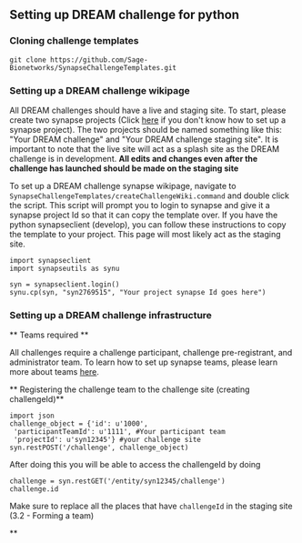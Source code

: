 ## Setting up DREAM challenge for python


### Cloning challenge templates
```
git clone https://github.com/Sage-Bionetworks/SynapseChallengeTemplates.git
```

### Setting up a DREAM challenge wikipage

All DREAM challenges should have a live and staging site.  To start, please create two synapse projects (Click [here](http://docs.synapse.org/articles/making_a_project.html) if you don't know how to set up a synapse project).  The two projects should be named something like this:  "Your DREAM challenge" and "Your DREAM challenge staging site".  It is important to note that the live site will act as a splash site as the DREAM challenge is in development.  **All edits and changes even after the challenge has launched should be made on the staging site**

To set up a DREAM challenge synapse wikipage, navigate to `SynapseChallengeTemplates/createChallengeWiki.command` and double click the script.  This script will prompt you to login to synapse and give it a synapse project Id so that it can copy the template over.  If you have the python synapseclient (develop), you can follow these instructions to copy the template to your project.  This page will most likely act as the staging site.

```
import synapseclient
import synapseutils as synu

syn = synapseclient.login()
synu.cp(syn, "syn2769515", "Your project synapse Id goes here")
```

### Setting up a DREAM challenge infrastructure
** Teams required **

All challenges require a challenge participant, challenge pre-registrant, and administrator team.  To learn how to set up synapse teams, please learn more about teams [here](http://docs.synapse.org/articles/teams.html).

** Registering the challenge team to the challenge site (creating challengeId)**

```
import json
challenge_object = {'id': u'1000',
 'participantTeamId': u'1111', #Your participant team
 'projectId': u'syn12345'} #your challenge site
syn.restPOST('/challenge', challenge_object)
```
After doing this you will be able to access the challengeId by doing
```
challenge = syn.restGET('/entity/syn12345/challenge')
challenge.id
```

Make sure to replace all the places that have `challengeId` in the staging site (3.2 - Forming a team)

** 
